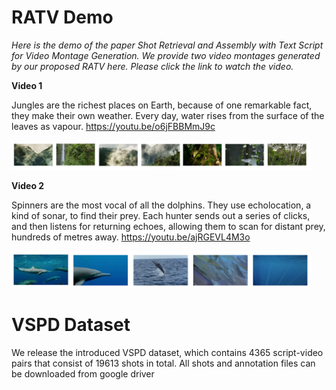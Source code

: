 # RATV Demo

*Here is the demo of the paper Shot Retrieval and Assembly with Text Script for Video Montage Generation. We provide two video montages generated by our proposed RATV here. Please click the link to watch the video.*

**Video 1**

Jungles are the richest places on Earth, because of one remarkable fact, they make their own weather. Every day, water rises from the surface of the leaves as vapour. https://youtu.be/o6jFBBMmJ9c
<p align="left"><img width="95%" src="assets/sample1.png" /></p>


**Video 2**

Spinners are the most vocal of all the dolphins. They use echolocation, a kind of sonar, to find their prey. Each hunter sends out a series of clicks, and then listens for returning echoes, allowing them to scan for distant prey, hundreds of metres away. https://youtu.be/ajRGEVL4M3o
<p align="left"><img width="95%" src="assets/sample2.png" /></p>

# VSPD Dataset

We release the introduced VSPD dataset, which contains 4365 script-video pairs that consist of 19613 shots in total. All shots and annotation files can be downloaded from google driver 

